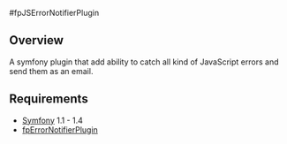 #fpJSErrorNotifierPlugin

## Overview

A symfony plugin that add ability to catch all kind of JavaScript errors and send them as an email.


## Requirements

* [Symfony](http://www.symfony-project.org) 1.1 - 1.4
* [fpErrorNotifierPlugin](https://github.com/66Ton99/fpErrorNotifierPlugin)
